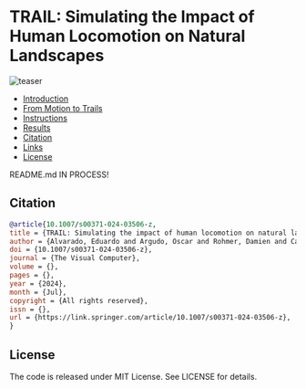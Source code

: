 # TRAIL: Simulating the Impact of Human Locomotion on Natural Landscapes

![teaser](Docs/Images/sim.gif)

- [Introduction](#Introduction)
- [From Motion to Trails](#TRAIL)
- [Instructions](#Instructions)
- [Results](#Results)
- [Citation](#Citation)
- [Links](#Links)
- [License](#License)

README.md IN PROCESS!

<a name="Citation"></a>
## Citation

```bibtex
@article{10.1007/s00371-024-03506-z,
title = {TRAIL: Simulating the impact of human locomotion on natural landscapes},
author = {Alvarado, Eduardo and Argudo, Oscar and Rohmer, Damien and Cani, Marie-Paule and Pelechano, Nuria},
doi = {10.1007/s00371-024-03506-z},
journal = {The Visual Computer},
volume = {},
pages = {},
year = {2024},
month = {Jul},
copyright = {All rights reserved},
issn = {},
url = {https://link.springer.com/article/10.1007/s00371-024-03506-z},
}
```

<a name="License"></a>
## License

The code is released under MIT License. See LICENSE for details.